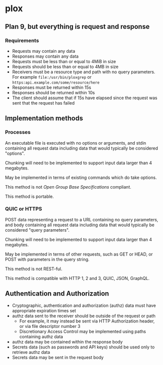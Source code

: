 # plox
## Plan 9, but everything is request and response

### Requirements

* Requests may contain any data
* Responses may contain any data
* Requests must be less than or equal to 4MiB in size
* Requests should be less than or equal to 4MB in size
* Receivers must be a resource type and path with no query parameters. For example `file:/usr/bin/ploxgrep` or `https:api.example.com/some/resource/here`
* Responses must be returned within 15s
* Responses should be returned within 10s
* The client should assume that if 15s have elapsed since the request was sent that the request has failed

## Implementation methods

### Processes

An executable file is executed with no options or arguments, and stdin containing all request data including data that would typically be considered "options".

Chunking will need to be implemented to support input data larger than 4 megabytes.

May be implemented in terms of existing commands which do take options.

This method is not *Open Group Base Specifications* compliant.

This method is portable.

### QUIC or HTTPS

POST data representing a request to a URL containing no query parameters, and body containing all request data including data that would typically be considered "query parameters".

Chunking will need to be implemented to support input data larger than 4 megabytes.

May be implemented in terms of other requests, such as GET or HEAD, or POST with parameters in the query string.

This method is not REST-ful.

This method is compatible with HTTP 1, 2 and 3, QUIC, JSON, GraphQL.

## Authentication and Authorization

* Cryptographic, authentication and authorization (authz) data must have appropriate expiration times set
* authz data sent to the receiver should be outside of the request or path
  * For example, it may instead be sent via HTTP Authorization header, or via file descriptor number 3
  * Discretionary Access Control may be implemented using paths containing authz data
* authz data may be contained within the response body
* Secrets data (such as passwords and API keys) should be used only to retrieve authz data
* Secrets data may be sent in the request body
